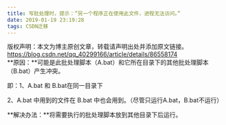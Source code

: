 ```yaml
---
title: 写批处理时，提示：“另一个程序正在使用此文件，进程无法访问。”
date: 2019-01-19 23:19:28
tags: CSDN迁移
---
```

 版权声明：本文为博主原创文章，转载请声明出处并添加原文链接。 https://blog.csdn.net/qq_40299166/article/details/86558174   
  **原因：**可能是此批处理脚本（A.bat）和它所在目录下的其他批处理脚本（B.bat）产生冲突。

 即：1、A.bat 和 B.bat在同一目录下

 2、A.bat 中用到的文件在 B.bat 中也会用到。（尽管只运行A.bat，B.bat不运行）

 

 **解决办法：**将需要执行的批处理脚本放到其他目录下后运行。

   
 